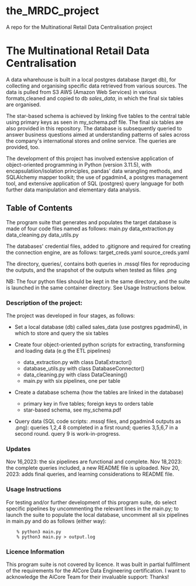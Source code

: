 # the_MRDC_project
A repo for the Multinational Retail Data Centralisation project

# The Multinational Retail Data Centralisation
A data wharehouse is built in a local postgres database (target db), for collecting and organising specific data retrieved from various sources. The data is pulled from S3 AWS (Amazon Web Services) in various formats,cleaned and copied to db *sales_data*, in which the final six tables are organised.

The star-based schema is achieved by linking five tables to the central table using primary keys as seen in my_schema.pdf file. The final six tables are also provided in this repository. The database is subsequently queried to answer business questions aimed at understanding patterns of sales across the company's international stores and online service. The queries are provided, too.

The development of this project has involved extensive application of object-oriented programming in Python (version 3.11.5), with encapsulatiion/isolation principles, pandas' data wrangling methods, and SQLAlchemy mapper toolkit; the use of pgadmin4, a postgres management tool, and extensive application of SQL (postgres) query language for both further data manipulation and elementary data analysis.

## Table of Contents
The program suite that generates and populates the target database is made of four code files named as follows:
    main.py
    data_extraction.py
    data_cleaning.py
    data_utils.py

The databases' credential files, added to .gitignore and required for creating the connection engine, are as follows:
    target_creds.yaml
    source_creds.yaml

The directory, queries/, contains both queries in .mssql files for reproducing the outputs, and the snapshot of the outputs when tested as fiiles .png

NB: The four python files should be kept in the same directory, and the suite is launched in the same container directory. See Usage Instructions below.

### Description of the project:
 The project was developed in four stages, as follows:
   
   - Set a local database (db) called sales_data (use postgres pgadmin4), in which to store and query the six tables
   
   - Create four object-oriented python scripts for extracting, transforming and loading data (e.g the ETL pipelines)
       - data_extraction.py with class DataExtractor()
       - database_utils.py with class DatabaseConnector()
       - data_cleaning.py with class DataCleaning()
       - main.py with six pipelines, one per table
   
   - Create a database schema (how the tables are linked in the database)
       - primary key in five tables; foreign keys to orders table
       - star-based schema, see my_schema.pdf
       
   - Query data (SQL code scripts: .mssql files, and pgadmin4 outputs as .png): queries 1,2,4 8 completed in a first round; queries 3,5,6,7 in a  second round. query 9 is work-in-progress.

   
### Updates
Nov 16,2023: the six pipelines are functional and complete. Nov 18,2023: the complete queries included, a new README file is uploaded. Nov 20, 2023: adds final queries, and learning considerations to README file.

### Usage Instructions
For testing and/or further development of this program suite, do select specific pipelines by uncommenting the relevant lines in the main.py; to launch the suite to populate the local database, uncomment all six pipelines in main.py and do as follows (either way):

 	    % python3 main.py   
        % python3 main.py > output.log   

### Licence Information
This program suite is not covered by licence. It was built in partial fullfilment of the requirements for the AICore Data Engineering certification. I want to acknowledge the AiCore Team for their invaluable support: Thanks!